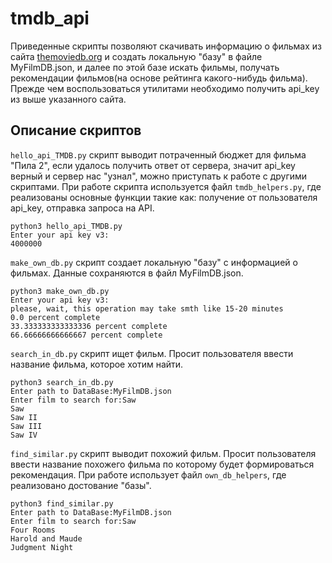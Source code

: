 # tmdb_api

Приведенные скрипты позволяют скачивать информацию о фильмах из сайта [themoviedb.org](https://www.themoviedb.org/) и создать локальную "базу" в файле MyFilmDB.json, и далее по этой базе искать фильмы, получать рекомендации фильмов(на основе рейтинга какого-нибудь фильма). Прежде чем воспользоваться утилитами необходимо получить api_key из выше указанного сайта.

## Описание скриптов
`hello_api_TMDB.py` скрипт выводит потраченный бюджет для фильма "Пила 2", если удалось получить ответ от сервера, значит api_key верный и сервер нас "узнал", можно приступать к работе с другими скриптами. При работе скрипта используется файл `tmdb_helpers.py`, где реализованы основные функции такие как: получение от пользователя api_key, отправка запроса на API.
```
python3 hello_api_TMDB.py
Enter your api key v3:
4000000
```
`make_own_db.py` скрипт создает локальную "базу" с информацией о фильмах. Данные сохраняются в файл MyFilmDB.json.
```
python3 make_own_db.py
Enter your api key v3:
please, wait, this operation may take smth like 15-20 minutes
0.0 percent complete
33.333333333333336 percent complete
66.66666666666667 percent complete 
```
`search_in_db.py` скрипт ищет фильм. Просит пользователя ввести название фильма, которое хотим найти.
``` 
python3 search_in_db.py
Enter path to DataBase:MyFilmDB.json
Enter film to search for:Saw
Saw 
Saw II
Saw III
Saw IV
```  
`find_similar.py` скрипт выводит похожий фильм. Просит пользователя ввести название похожего фильма по которому будет формироваться рекомендация. При работе использует файл `own_db_helpers`, где рeализовано достование "базы".
```
python3 find_similar.py
Enter path to DataBase:MyFilmDB.json
Enter film to search for:Saw
Four Rooms
Harold and Maude
Judgment Night

```

